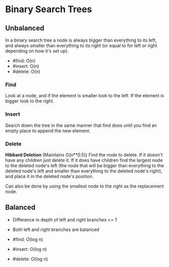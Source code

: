 # Binary Search Trees

## Unbalanced

In a binary search tree a node is always bigger than everything to its left, and always smaller than everything to its right (or equal to for left or right depending on how it's set up).

* \#find:   O(n)
* \#insert: O(n)
* \#delete: O(n)

### Find

Look at a node, and if the element is smaller look to the left. If the element is bigger look to the right.

### Insert

Search down the tree in the same manner that find does until you find an empty place to append the new element.

### Delete

**Hibbard Deletion**
(Maintains O(n**0.5))
Find the node to delete. If it doesn't have any children just delete it. If it does have children find the largest node to the deleted node's left (the node that will be bigger than everything to the deleted node's left and smaller than everything to the deleted node's right), and place it in the deleted node's position.

Can also be done by using the smallest node to the right as the replacement node.

## Balanced

* Difference in depth of left and right branches <= 1
* Both left and right branches are balanced

* \#find:   O(log n)
* \#insert: O(log n)
* \#delete: O(log n)
